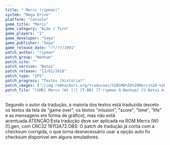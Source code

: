 ```yaml
---
title: " Mercs (ripman)"
system: "Mega Drive"
platform: "Console"
game_title: "Mercs"
game_category: "Ação / Tiro"
game_players: "2"
game_developer: "Sega"
game_publisher: "Sega"
game_release_date: "??/??/1991"
patch_author: "ripman"
patch_group: "Nenhum"
patch_site: ""
patch_version: "Beta1"
patch_release: "13/01/2018"
patch_type: "IPS"
patch_progress: "Textos (história)"
patch_images: ["//img.romhackers.org/traducoes/%5BSMD%5D%20Mercs%20-%20ripman%20-%201.png","//img.romhackers.org/traducoes/%5BSMD%5D%20Mercs%20-%20ripman%20-%202.png","//img.romhackers.org/traducoes/%5BSMD%5D%20Mercs%20-%20ripman%20-%203.png"]
patch_file: "[SMD] Mercs (W) [!] [T-BR] [T-ripman G-Nenhum] [V-Beta1 A-2018].7z"
---
```

Segundo o autor da tradução, a maioria dos textos está traduzida (exceto os textos da tela de "game over", os textos "mission", "score", "time", "life" e as mensagens em forma de gráfico), mas não está acentuada.ATENÇÃO:Esta tradução deve ser aplicada na ROM Mercs (W) [!].gen, com CRC32 16113A72.OBS: O patch de tradução já conta com a checksum corrigida, o que torna desnecessário usar a opção auto fix checksum disponível em alguns emuladores.